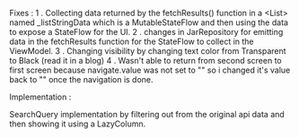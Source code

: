 Fixes :
1 . Collecting data returned by the fetchResults() function in a <List<CimputerItem>> named _listStringData which is a MutableStateFlow and then using the data to expose a StateFlow for the UI.
2 . changes in JarRepository for emitting data in the fetchResults function for the StateFlow to collect in the ViewModel.
3 . Changing visibility by changing text color from Transparent to Black  (read it in a blog)
4 . Wasn't able to return from second screen to first screen because navigate.value was not set to ""
    so i changed it's value back to "" once the navigation is done.

Implementation :

  SearchQuery implementation by filtering out from the original api data and then showing it using a LazyColumn.
